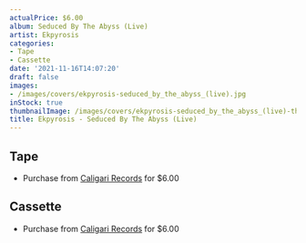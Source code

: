 ```yaml
---
actualPrice: $6.00
album: Seduced By The Abyss (Live)
artist: Ekpyrosis
categories:
- Tape
- Cassette
date: '2021-11-16T14:07:20'
draft: false
images:
- /images/covers/ekpyrosis-seduced_by_the_abyss_(live).jpg
inStock: true
thumbnailImage: /images/covers/ekpyrosis-seduced_by_the_abyss_(live)-thumb.jpg
title: Ekpyrosis - Seduced By The Abyss (Live)
---
```


## Tape
* Purchase from [Caligari Records](https://caligarirecords.storenvy.com/products/27438333-ekpyrosis-seduced-by-the-abyss-live) for $6.00
## Cassette
* Purchase from [Caligari Records](https://caligarirecords.storenvy.com/products/27438333-ekpyrosis-seduced-by-the-abyss-live) for $6.00
